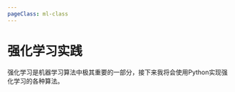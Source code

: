 ```yaml
---
pageClass: ml-class
---
```


<!--
 * @Description: 
 * @Author: Jack Huang
 * @Github: https://github.com/HuangJiaLian
 * @Date: 2019-09-05 16:28:28
 * @LastEditors: Jack Huang
 * @LastEditTime: 2019-09-05 16:28:38
 -->

# 强化学习实践
强化学习是机器学习算法中极其重要的一部分，接下来我将会使用Python实现强化学习的各种算法。